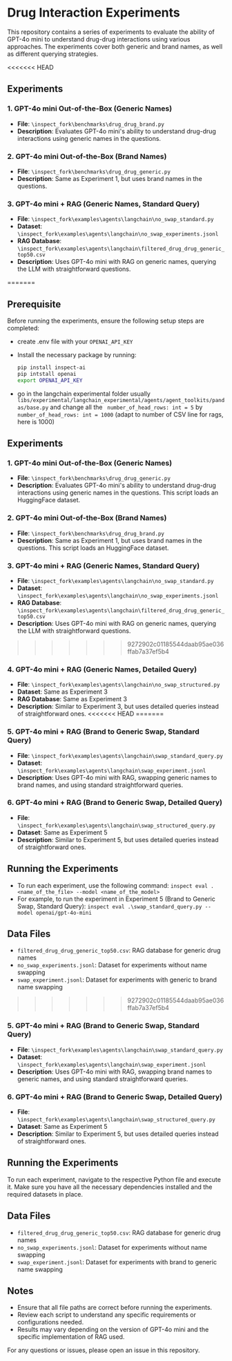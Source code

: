 # Drug Interaction Experiments

This repository contains a series of experiments to evaluate the ability of GPT-4o mini to understand drug-drug interactions using various approaches. The experiments cover both generic and brand names, as well as different querying strategies.

<<<<<<< HEAD
## Experiments

### 1. GPT-4o mini Out-of-the-Box (Generic Names)
- **File**: `\inspect_fork\benchmarks\drug_drug_brand.py`
- **Description**: Evaluates GPT-4o mini's ability to understand drug-drug interactions using generic names in the questions.

### 2. GPT-4o mini Out-of-the-Box (Brand Names)
- **File**: `\inspect_fork\benchmarks\drug_drug_generic.py`
- **Description**: Same as Experiment 1, but uses brand names in the questions.

### 3. GPT-4o mini + RAG (Generic Names, Standard Query)
- **File**: `\inspect_fork\examples\agents\langchain\no_swap_standard.py`
- **Dataset**: `\inspect_fork\examples\agents\langchain\no_swap_experiments.jsonl`
- **RAG Database**: `\inspect_fork\examples\agents\langchain\filtered_drug_drug_generic_top50.csv`
- **Description**: Uses GPT-4o mini with RAG on generic names, querying the LLM with straightforward questions.

=======
## Prerequisite

Before running the experiments, ensure the following setup steps are completed:
- create .env file with your `OPENAI_API_KEY`

- Install the necessary package by running:  
  ```bash
  pip install inspect-ai
  pip intstall openai
  export OPENAI_API_KEY
  ```
- go in the langchain experimental folder usually  `libs/experimental/langchain_experimental/agents/agent_toolkits/pandas/base.py` and change all the ``` number_of_head_rows: int = 5```  by ``` number_of_head_rows: int = 1000``` (adapt to number of CSV line for rags, here is 1000)


## Experiments

### 1. GPT-4o mini Out-of-the-Box (Generic Names)
- **File**: `\inspect_fork\benchmarks\drug_drug_generic.py`
- **Description**: Evaluates GPT-4o mini's ability to understand drug-drug interactions using generic names in the questions. This script loads an HuggingFace dataset.

### 2. GPT-4o mini Out-of-the-Box (Brand Names)
- **File**: `\inspect_fork\benchmarks\drug_drug_brand.py`
- **Description**: Same as Experiment 1, but uses brand names in the questions. This script loads an HuggingFace dataset.

### 3. GPT-4o mini + RAG (Generic Names, Standard Query)
- **File**: `\inspect_fork\examples\agents\langchain\no_swap_standard.py`
- **Dataset**: `\inspect_fork\examples\agents\langchain\no_swap_experiments.jsonl`
- **RAG Database**: `\inspect_fork\examples\agents\langchain\filtered_drug_drug_generic_top50.csv`
- **Description**: Uses GPT-4o mini with RAG on generic names, querying the LLM with straightforward questions.

>>>>>>> 9272902c01185544daab95ae036ffab7a37ef5b4
### 4. GPT-4o mini + RAG (Generic Names, Detailed Query)
- **File**: `\inspect_fork\examples\agents\langchain\no_swap_structured.py`
- **Dataset**: Same as Experiment 3
- **RAG Database**: Same as Experiment 3
- **Description**: Similar to Experiment 3, but uses detailed queries instead of straightforward ones.
<<<<<<< HEAD
=======

### 5. GPT-4o mini + RAG (Brand to Generic Swap, Standard Query)
- **File**: `\inspect_fork\examples\agents\langchain\swap_standard_query.py`
- **Dataset**: `\inspect_fork\examples\agents\langchain\swap_experiment.jsonl`
- **Description**: Uses GPT-4o mini with RAG, swapping generic names to brand names, and using standard straightforward queries.

### 6. GPT-4o mini + RAG (Brand to Generic Swap, Detailed Query)
- **File**: `\inspect_fork\examples\agents\langchain\swap_structured_query.py`
- **Dataset**: Same as Experiment 5
- **Description**: Similar to Experiment 5, but uses detailed queries instead of straightforward ones.

## Running the Experiments

- To run each experiment, use the following command: `inspect eval .<name_of_the_file> --model <name_of_the_model>`
- For example, to run the experiment in Experiment 5 (Brand to Generic Swap, Standard Query): `inspect eval .\swap_standard_query.py --model openai/gpt-4o-mini`


## Data Files

- `filtered_drug_drug_generic_top50.csv`: RAG database for generic drug names
- `no_swap_experiments.jsonl`: Dataset for experiments without name swapping
- `swap_experiment.jsonl`: Dataset for experiments with generic to brand name swapping

>>>>>>> 9272902c01185544daab95ae036ffab7a37ef5b4

### 5. GPT-4o mini + RAG (Brand to Generic Swap, Standard Query)
- **File**: `\inspect_fork\examples\agents\langchain\swap_standard_query.py`
- **Dataset**: `\inspect_fork\examples\agents\langchain\swap_experiment.jsonl`
- **Description**: Uses GPT-4o mini with RAG, swapping brand names to generic names, and using standard straightforward queries.

### 6. GPT-4o mini + RAG (Brand to Generic Swap, Detailed Query)
- **File**: `\inspect_fork\examples\agents\langchain\swap_structured_query.py`
- **Dataset**: Same as Experiment 5
- **Description**: Similar to Experiment 5, but uses detailed queries instead of straightforward ones.

## Running the Experiments

To run each experiment, navigate to the respective Python file and execute it. Make sure you have all the necessary dependencies installed and the required datasets in place.

## Data Files

- `filtered_drug_drug_generic_top50.csv`: RAG database for generic drug names
- `no_swap_experiments.jsonl`: Dataset for experiments without name swapping
- `swap_experiment.jsonl`: Dataset for experiments with brand to generic name swapping

## Notes

- Ensure that all file paths are correct before running the experiments.
- Review each script to understand any specific requirements or configurations needed.
- Results may vary depending on the version of GPT-4o mini and the specific implementation of RAG used.

For any questions or issues, please open an issue in this repository.
